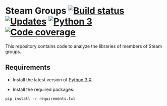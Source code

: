 # Steam Groups [![Build status][Build image]][Build] [![Updates][Dependency image]][PyUp] [![Python 3][Python3 image]][PyUp] [![Code coverage][Codecov image]][Codecov]

  [Build]: https://travis-ci.org/woctezuma/steam-groups
  [Build image]: https://travis-ci.org/woctezuma/steam-groups.svg?branch=master

  [PyUp]: https://pyup.io/repos/github/woctezuma/steam-groups/
  [Dependency image]: https://pyup.io/repos/github/woctezuma/steam-groups/shield.svg
  [Python3 image]: https://pyup.io/repos/github/woctezuma/steam-groups/python-3-shield.svg

  [Codecov]: https://codecov.io/gh/woctezuma/steam-groups
  [Codecov image]: https://codecov.io/gh/woctezuma/steam-groups/branch/master/graph/badge.svg

This repository contains code to analyze the libraries of members of Steam groups.

## Requirements ##

- Install the latest version of [Python 3.X](https://www.python.org/downloads/).

- Install the required packages:

```bash
pip install -r requirements.txt
```
